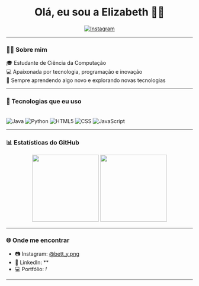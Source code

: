 <h1 align="center">Olá, eu sou a Elizabeth 🤘😊</h1>

<p align="center">
  <a href="https://www.instagram.com/bett_y.png/" target="_blank">
    <img src="https://img.shields.io/badge/Instagram-E4405F?style=for-the-badge&logo=instagram&logoColor=white" alt="Instagram"/>
  </a>
</p>

---

### 👩‍💻 Sobre mim

🎓 Estudante de Ciência da Computação  
💻 Apaixonada por tecnologia, programação e inovação  
🌱 Sempre aprendendo algo novo e explorando novas tecnologias  

---

### 🚀 Tecnologias que eu uso

<div style="display: inline_block"><br/>
  <img align="center" alt="Java" src="https://img.shields.io/badge/Java-ED8B00?style=for-the-badge&logo=openjdk&logoColor=white"/>
  <img align="center" alt="Python" src="https://img.shields.io/badge/Python-14354C?style=for-the-badge&logo=python&logoColor=white"/>
  <img align="center" alt="HTML5" src="https://img.shields.io/badge/HTML5-E34F26?style=for-the-badge&logo=html5&logoColor=white"/>
  <img align="center" alt="CSS" src="https://img.shields.io/badge/CSS3-1572B6?style=for-the-badge&logo=css3&logoColor=white"/>
  <img align="center" alt="JavaScript" src="https://img.shields.io/badge/JavaScript-F7DF1E?style=for-the-badge&logo=javascript&logoColor=black"/>
</div>

---

### 📊 Estatísticas do GitHub

<p align="center">
  <img height="180em" src="https://github-readme-stats.vercel.app/api?username=ElizzInBits&show_icons=true&theme=tokyonight&include_all_commits=true&count_private=true"/>
  <img height="180em" src="https://github-readme-stats.vercel.app/api/top-langs/?username=ElizzInBits&layout=compact&langs_count=7&theme=tokyonight"/>
</p>

---

### 🌐 Onde me encontrar
- 📷 Instagram: [@bett_y.png](https://www.instagram.com/bett_y.png/)
- 💼 LinkedIn: **  
- 💻 Portfólio: *!*

---

